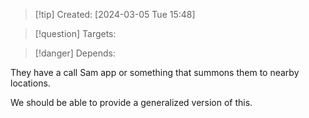
>[!tip] Created: [2024-03-05 Tue 15:48]

>[!question] Targets: 

>[!danger] Depends: 

They have a call Sam app or something that summons them to nearby locations.

We should be able to provide a generalized version of this.